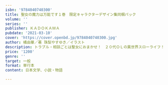 ```yaml
---
isbn: '9784040740300'
title: 聖女の魔力は万能です１巻　限定キャラクターデザイン集同梱パック
volume: ''
series: ''
publisher: ＫＡＤＯＫＡＷＡ
pubdate: '2021-03-10'
cover: 'https://cover.openbd.jp/9784040740300.jpg'
author: 橘由華／著 珠梨やすゆき／イラスト
description: トラブル・相談ごとは聖女におまかせ！　２０代ＯＬの異世界スローライフ！
price: '1200'
genre: ''
target: 一般
format: 単行本
content: 日本文学、小説・物語

---
```

